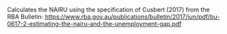 Calculates the NAIRU using the specification of Cusbert (2017) from the RBA Bulletin: https://www.rba.gov.au/publications/bulletin/2017/jun/pdf/bu-0617-2-estimating-the-nairu-and-the-unemployment-gap.pdf
